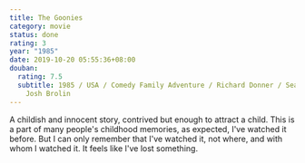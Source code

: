 ```yaml
---
title: The Goonies
category: movie
status: done
rating: 3
year: "1985"
date: 2019-10-20 05:55:36+08:00
douban:
  rating: 7.5
  subtitle: 1985 / USA / Comedy Family Adventure / Richard Donner / Sean Astin
    Josh Brolin
---
```


A childish and innocent story, contrived but enough to attract a child. This is a part of many people's childhood memories, as expected, I've watched it before. But I can only remember that I've watched it, not where, and with whom I watched it. It feels like I've lost something.
